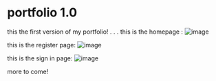 # portfolio 1.0
 this the first version of my portfolio!
 .
 .
 .
 this is the homepage :
 ![image](https://github.com/user-attachments/assets/705dc355-3730-4993-9cfd-a4dbbaa5de9c)

 this is the register page:
![image](https://github.com/user-attachments/assets/e66528cf-e9cd-4afc-92bd-ad4694d610ec)

this is the sign in page:
![image](https://github.com/user-attachments/assets/e3533208-3ab6-4f54-8475-4a0808cd8765)

more to come!
